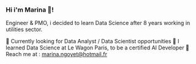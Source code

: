 ### Hi i'm Marina 👋!

<!--
**mngoyet/mngoyet** is a ✨ _special_ ✨ repository because its `README.md` (this file) appears on your GitHub profile.

-->
Engineer & PMO, i decided to learn Data Science after 8 years working in utilities sector. 

🔭 Currently looking for Data Analyst / Data Scientist opportunities 
🚋 I learned Data Science at Le Wagon Paris, to be a certified AI Developer 
📧 Reach me at : marina.ngoyet@hotmail.fr
